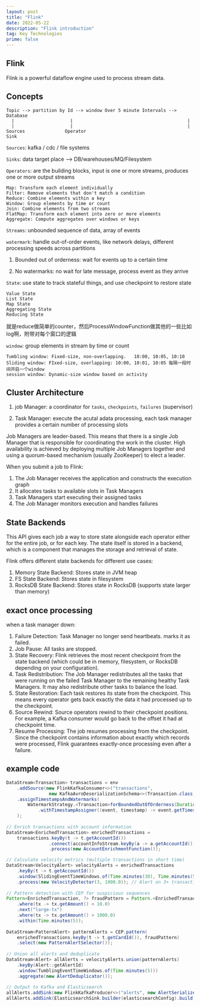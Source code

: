 ```yaml
---
layout: post
title: "Flink"
date: 2022-05-22
description: "Flink introduction"
tag: Key Technologies
prime: false
---
```


## Flink

Flink is a powerful dataflow engine used to process stream data.

## Concepts

```text
Topic --> partition by Id --> window Over 5 minute Intervals --> Database
  |                     |                                           |
  |                     |                                           |
Sources               Operator                                     Sink
```

`Sources`: kafka / cdc / file systems

`Sinks`: data target place --> DB/warehouses/MQ/Filesystem

`Operators`: are the building blocks, input is one or more streams, produces one or more output streams

```text
Map: Transform each element individually
Filter: Remove elements that don't match a condition
Reduce: Combine elements within a key
Window: Group elements by time or count
Join: Combine elements from two streams
FlatMap: Transform each element into zero or more elements
Aggregate: Compute aggregates over windows or keys
```

`Streams`: unbounded sequence of data, array of events

`watermark`: handle out-of-order events, like network delays, different processing speeds across partitions

1. Bounded out of orderness: wait for events up to a certain time

2. No watermarks: no wait for late message, process event as they arrive

`State`: use state to track stateful things, and use checkpoint to restore state

```text
Value State
List State
Map State
Aggregating State
Reducing State
```

就是reduce做简单的counter，然后ProcessWindowFunction做其他的一些比如log啊，附带对每个窗口的逻辑

`window`: group elements in stream by time or count

```text
Tumbling window: Fixed-size, non-overlapping.   10:00, 10:05, 10:10
Sliding window: FIxed-size, overlapping: 10:00, 10:01, 10:05 每隔一段时间开启一个window
session window: Dynamic-size window based on activity
```

## Cluster Architecture

1) job Manager: a coordinator for `tasks`, `checkpoints`, `failures` (supervisor)

2) Task Manager: execute the acutal adata processing, each task manager provides a certain number of processing slots

Job Managers are leader-based. This means that there is a single Job Manager that is responsible for coordinating the work in the cluster. High availability is achieved by deploying multiple Job Managers together and using a quorum-based mechanism (usually ZooKeeper) to elect a leader.

When you submit a job to Flink:

1. The Job Manager receives the application and constructs the execution graph
2. It allocates tasks to available slots in Task Managers
3. Task Managers start executing their assigned tasks
4. The Job Manager monitors execution and handles failures

## State Backends

This API gives each job a way to store state alongside each operator either for the entire job, or for each key. The state itself is stored in a backend, which is a component that manages the storage and retrieval of state.

Flink offers different state backends for different use cases:

1. Memory State Backend: Stores state in JVM heap
2. FS State Backend: Stores state in filesystem
3. RocksDB State Backend: Stores state in RocksDB (supports state larger than memory)

## exact once processing

when a task manager down:

1. Failure Detection: Task Manager no longer send heartbeats. marks it as failed.
2. Job Pause: All tasks are stopped.
3. State Recovery: Flink retrieves the most recent checkpoint from the state backend (which could be in memory, filesystem, or RocksDB depending on your configuration).
4. Task Redistribution: The Job Manager redistributes all the tasks that were running on the failed Task Manager to the remaining healthy Task Managers. It may also redistribute other tasks to balance the load.
5. State Restoration: Each task restores its state from the checkpoint. This means every operator gets back exactly the data it had processed up to the checkpoint.
6. Source Rewind: Source operators rewind to their checkpoint positions. For example, a Kafka consumer would go back to the offset it had at checkpoint time.
7. Resume Processing: The job resumes processing from the checkpoint. Since the checkpoint contains information about exactly which records were processed, Flink guarantees exactly-once processing even after a failure.

## example code

```Java
DataStream<Transaction> transactions = env
    .addSource(new FlinkKafkaConsumer<>("transactions", 
                new KafkaAvroDeserializationSchema<>(Transaction.class), kafkaProps))
    .assignTimestampsAndWatermarks(
        WatermarkStrategy.<Transaction>forBoundedOutOfOrderness(Duration.ofSeconds(10))
            .withTimestampAssigner((event, timestamp) -> event.getTimestamp())
    );
    
// Enrich transactions with account information
DataStream<EnrichedTransaction> enrichedTransactions = 
    transactions.keyBy(t -> t.getAccountId())
                .connect(accountInfoStream.keyBy(a -> a.getAccountId()))
                .process(new AccountEnrichmentFunction());

// Calculate velocity metrics (multiple transactions in short time)
DataStream<VelocityAlert> velocityAlerts = enrichedTransactions
    .keyBy(t -> t.getAccountId())
    .window(SlidingEventTimeWindows.of(Time.minutes(30), Time.minutes(5)))
    .process(new VelocityDetector(3, 1000.0)); // Alert on 3+ transactions over $1000 in 30 min
    
// Pattern detection with CEP for suspicious sequences
Pattern<EnrichedTransaction, ?> fraudPattern = Pattern.<EnrichedTransaction>begin("small-tx")
    .where(tx -> tx.getAmount() < 10.0)
    .next("large-tx")
    .where(tx -> tx.getAmount() > 1000.0)
    .within(Time.minutes(5));
    
DataStream<PatternAlert> patternAlerts = CEP.pattern(
    enrichedTransactions.keyBy(t -> t.getCardId()), fraudPattern)
    .select(new PatternAlertSelector());
    
// Union all alerts and deduplicate
DataStream<Alert> allAlerts = velocityAlerts.union(patternAlerts)
    .keyBy(Alert::getAlertId)
    .window(TumblingEventTimeWindows.of(Time.minutes(5)))
    .aggregate(new AlertDeduplicator());
    
// Output to Kafka and Elasticsearch
allAlerts.addSink(new FlinkKafkaProducer<>("alerts", new AlertSerializer(), kafkaProps));
allAlerts.addSink(ElasticsearchSink.builder(elasticsearchConfig).build());
```
